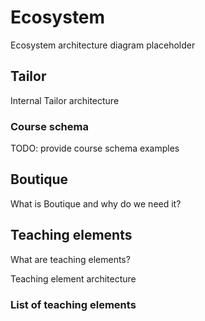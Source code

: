 # Ecosystem

Ecosystem architecture diagram placeholder

## Tailor

Internal Tailor architecture

### Course schema

TODO: provide course schema examples

## Boutique

What is Boutique and why do we need it?

## Teaching elements

What are teaching elements?

Teaching element architecture

### List of teaching elements

